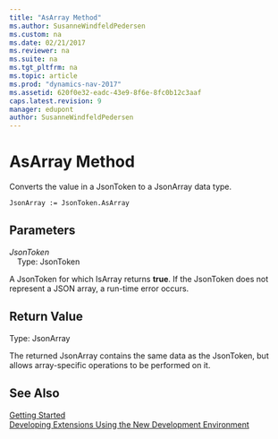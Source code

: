 ```yaml
---
title: "AsArray Method"
ms.author: SusanneWindfeldPedersen
ms.custom: na
ms.date: 02/21/2017
ms.reviewer: na
ms.suite: na
ms.tgt_pltfrm: na
ms.topic: article
ms.prod: "dynamics-nav-2017"
ms.assetid: 620f0e32-eadc-43e9-8f6e-8fc0b12c3aaf
caps.latest.revision: 9
manager: edupont
author: SusanneWindfeldPedersen
---
```


# AsArray Method

Converts the value in a JsonToken to a JsonArray data type.

```
JsonArray := JsonToken.AsArray
```

## Parameters
*JsonToken*  
&emsp;Type: JsonToken

A JsonToken for which IsArray returns **true**. If the JsonToken does not represent a JSON array, a run-time error occurs.

## Return Value
Type: JsonArray

The returned JsonArray contains the same data as the JsonToken, but allows array-specific operations to be performed on it.

## See Also
[Getting Started](../devenv-get-started.md)  
[Developing Extensions Using the New Development Environment](../devenv-dev-overview.md)

